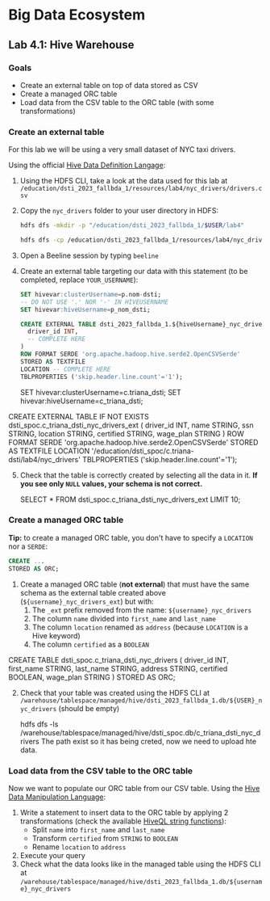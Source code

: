 # Big Data Ecosystem

## Lab 4.1: Hive Warehouse

### Goals

- Create an external table on top of data stored as CSV
- Create a managed ORC table
- Load data from the CSV table to the ORC table (with some transformations)

### Create an external table

For this lab we will be using a very small dataset of NYC taxi drivers.

Using the official [Hive Data Definition Langage](https://cwiki.apache.org/confluence/display/Hive/LanguageManual+DDL):

1. Using the HDFS CLI, take a look at the data used for this lab at `/education/dsti_2023_fallbda_1/resources/lab4/nyc_drivers/drivers.csv`

2. Copy the `nyc_drivers` folder to your user directory in HDFS:

   ```bash
   hdfs dfs -mkdir -p "/education/dsti_2023_fallbda_1/$USER/lab4"

   hdfs dfs -cp /education/dsti_2023_fallbda_1/resources/lab4/nyc_drivers "/education/dsti_2023_fallbda_1/$USER/lab4"
   ```

3. Open a Beeline session by typing `beeline`

4. Create an external table targeting our data with this statement (to be completed, replace `YOUR_USERNAME`):

   ```sql
   SET hivevar:clusterUsername=p.nom-dsti;
   -- DO NOT USE '.' NOR '-' IN HIVEUSERNAME
   SET hivevar:hiveUsername=p_nom_dsti;

   CREATE EXTERNAL TABLE dsti_2023_fallbda_1.${hiveUsername}_nyc_drivers_ext (
     driver_id INT,
     -- COMPLETE HERE
   )
   ROW FORMAT SERDE 'org.apache.hadoop.hive.serde2.OpenCSVSerde'
   STORED AS TEXTFILE
   LOCATION -- COMPLETE HERE
   TBLPROPERTIES ('skip.header.line.count'='1');
   ```

   SET hivevar:clusterUsername=c.triana_dsti;
SET hivevar:hiveUsername=c_triana_dsti;

CREATE EXTERNAL TABLE IF NOT EXISTS dsti_spoc.c_triana_dsti_nyc_drivers_ext (
  driver_id INT,
  name STRING,
  ssn STRING,
  location STRING,
  certified STRING,
  wage_plan STRING
)
ROW FORMAT SERDE 'org.apache.hadoop.hive.serde2.OpenCSVSerde'
STORED AS TEXTFILE
LOCATION '/education/dsti_spoc/c.triana-dsti/lab4/nyc_drivers'
TBLPROPERTIES ('skip.header.line.count'='1');


5. Check that the table is correctly created by selecting all the data in it. **If you see only `NULL` values, your schema is not correct.**

   SELECT * FROM dsti_spoc.c_triana_dsti_nyc_drivers_ext LIMIT 10;


### Create a managed ORC table

**Tip:** to create a managed ORC table, you don't have to specify a `LOCATION` nor a `SERDE`:

```sql
CREATE ...
STORED AS ORC;
```

1. Create a managed ORC table (**not external**) that must have the same schema as the external table created above (`${username}_nyc_drivers_ext`) but with:
   1. The `_ext` prefix removed from the name: `${username}_nyc_drivers`
   2. The column `name` divided into `first_name` and `last_name`
   3. The column `location` renamed as `address` (because `LOCATION` is a Hive keyword)
   4. The column `certified` as a `BOOLEAN`

  CREATE TABLE dsti_spoc.c_triana_dsti_nyc_drivers (
  driver_id INT,
  first_name STRING,
  last_name STRING,
  address STRING,
  certified BOOLEAN,
  wage_plan STRING
)
STORED AS ORC;

      
2. Check that your table was created using the HDFS CLI at `/warehouse/tablespace/managed/hive/dsti_2023_fallbda_1.db/${USER}_nyc_drivers` (should be empty)

   hdfs dfs -ls /warehouse/tablespace/managed/hive/dsti_spoc.db/c_triana_dsti_nyc_drivers
The path exist so it has being creted, now we need to upload hte data. 

### Load data from the CSV table to the ORC table

Now we want to populate our ORC table from our CSV table. Using the [Hive Data Manipulation Language](https://cwiki.apache.org/confluence/display/Hive/LanguageManual+DML):

1. Write a statement to insert data to the ORC table by applying 2 transformations (check the available [HiveQL string functions](https://cwiki.apache.org/confluence/display/Hive/LanguageManual+UDF#LanguageManualUDF-StringFunctions)):
   - Split `name` into `first_name` and `last_name`
   - Transform `certified` from `STRING` to `BOOLEAN`
   - Rename `location` to `address`
2. Execute your query
3. Check what the data looks like in the managed table using the HDFS CLI at `/warehouse/tablespace/managed/hive/dsti_2023_fallbda_1.db/${username}_nyc_drivers`
